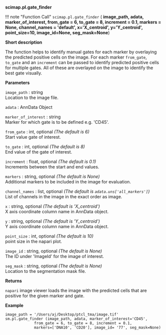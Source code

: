 **scimap.pl.gate_finder**

!!! note "Function Call"
    `scimap.pl.gate_finder` (
      **image_path,
      adata,
      marker_of_interest,
      from_gate = 6, to_gate = 8, increment = 0.1,
      markers = None,
      channel_names = 'default',
      x='X_centroid',
      y='Y_centroid',
      point_size=10,
      image_id=None,
      seg_mask=None**)

**Short description**

The function helps to identify manual gates for each marker by overlaying the predicted positive cells on the image. For each marker `from_gate`, `to_gate` and an `increment` can be passed to identify predicted positive cells for multiple gates. All of these are overlayed on the image to identify the best gate visually.

**Parameters**

`image_path` : string  
Location to the image file.  

`adata` : AnnData Object  

`marker_of_interest` : string  
Marker for which gate is to be defined e.g. 'CD45'.  

`from_gate` : int, optional *(The default is 6)*  
Start value gate of interest.  

`to_gate` : int, optional *(The default is 8)*  
End value of the gate of interest.  

`increment` : float, optional *(The default is 0.1)*  
Increments between the start and end values.  

`markers` : string, optional *(The default is None)*  
Additional markers to be included in the image for evaluation.  

`channel_names` : list, optional *(The default is `adata.uns['all_markers']`)*  
List of channels in the image in the exact order as image.  

`x` : string, optional *(The default is 'X_centroid')*  
X axis coordinate column name in AnnData object.  

`y` : string, optional *(The default is 'Y_centroid')*  
Y axis coordinate column name in AnnData object.  

`point_size` : int, optional *(The default is 10)*  
point size in the napari plot.  

`image_id` : string, optional *(The default is None)*  
The ID under 'ImageId' for the image of interest.  

`seg_mask` : string, optional *(The default is None)*  
Location to the segmentation mask file.  


**Returns**

`napari` image viewer loads the image with the predicted cells that are positive for the given marker and gate.

**Example**

```
image_path = '/Users/aj/Desktop/ptcl_tma/image.tif'
sm.pl.gate_finder (image_path, adata, marker_of_interest='CD45',
             from_gate = 6, to_gate = 8, increment = 0.1,
             markers=['DNA10', 'CD20'], image_id= '77', seg_mask=None)
```
